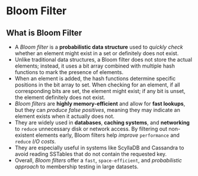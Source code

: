 # Bloom Filter

## What is Bloom Filter

- A *Bloom filter* is a **probabilistic data structure** used to *quickly check* whether an element might exist in a set or definitely does not exist.
- Unlike traditional data structures, a Bloom filter does not store the actual elements; instead, it uses a bit array combined with multiple hash functions to mark the presence of elements.
- When an element is added, the hash functions determine specific positions in the bit array to set. When checking for an element, if all corresponding bits are set, the element might exist; if any bit is unset, the element definitely does not exist.
- *Bloom filters* are **highly memory-efficient** and allow for **fast lookups**, but they can *produce false positives*, meaning they may indicate an element exists when it actually does not.
- They are widely used in **databases**, **caching systems**, and **networking** to `reduce` unnecessary disk or network access. By filtering out non-existent elements early, Bloom filters help *improve* `performance` and `reduce` *I/O costs*.
- They are especially useful in systems like ScyllaDB and Cassandra to avoid reading SSTables that do not contain the requested key.
- Overall, *Bloom filters* offer a `fast`, `space-efficient`, and *probabilistic approach* to membership testing in large datasets.
